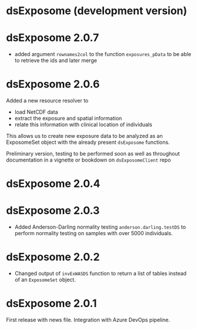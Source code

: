 # dsExposome (development version)

# dsExposome 2.0.7

+ added argument `rownames2col` to the function `exposures_pData` to be able to retrieve the ids and later merge

# dsExposome 2.0.6

Added a new resource resolver to

+ load NetCDF data
+ extract the exposure and spatial information
+ relate this information with clinical location of individuals

This allows us to create new exposure data to be analyzed as an ExposomeSet object with the already present `dsExposome` functions.

Preliminary version, testing to be performed soon as well as throughout documentation in a vignette or bookdown on `dsExposomeClient` repo

# dsExposome 2.0.4

# dsExposome 2.0.3

+ Added Anderson-Darling normality testing `anderson.darling.testDS` to perform normality testing on samples with over 5000 individuals.

# dsExposome 2.0.2

+ Changed output of `invExWASDS` function to return a list of tables instead of an `ExposomeSet` object.

# dsExposome 2.0.1


First release with news file. Integration with Azure DevOps pipeline.
